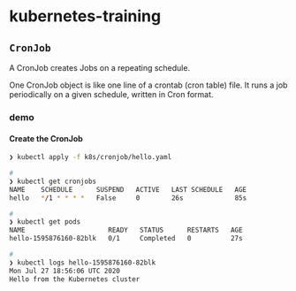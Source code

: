 
# kubernetes-training

## `CronJob`

A CronJob creates Jobs on a repeating schedule.

One CronJob object is like one line of a crontab (cron table) file. It runs a job periodically on a given schedule, written in Cron format.

### demo

#### **Create the CronJob**

```bash
❯ kubectl apply -f k8s/cronjob/hello.yaml

# 
❯ kubectl get cronjobs
NAME    SCHEDULE      SUSPEND   ACTIVE   LAST SCHEDULE   AGE
hello   */1 * * * *   False     0        26s             85s

# 
❯ kubectl get pods
NAME                     READY   STATUS      RESTARTS   AGE
hello-1595876160-82blk   0/1     Completed   0          27s

# 
❯ kubectl logs hello-1595876160-82blk
Mon Jul 27 18:56:06 UTC 2020
Hello from the Kubernetes cluster
```
